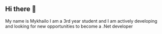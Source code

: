 ## Hi there 👋
My name is Mykhailo I am a 3rd year student and I am actively developing and looking for new opportunities to become a .Net developer
